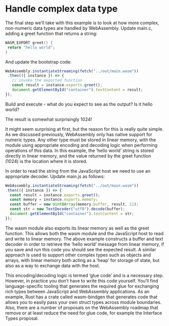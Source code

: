# Handle complex data type

The final step we’ll take with this example is to look at how more complex, non-numeric data types are handled by WebAssembly.
Update main.c, adding a greet function that returns a string:

```c
WASM_EXPORT greet() {
 return "hello world";
}
```
And update the bootstrap code:

```js
WebAssembly.instantiateStreaming(fetch("../out/main.wasm"))
 .then(({ instance }) => {
   // invoke the exported function
   const result = instance.exports.greet();
   document.getElementById("container").textContent = result;
});
```

Build and execute - what do you expect to see as the output? Is it hello world?

The result is somewhat surprisingly 1024!

It might seem surprising at first, but the reason for this is really quite simple. As we discussed previously, WebAssembly only has native support for numeric types. Any other type must be stored in linear memory, with the module using appropriate encoding and decoding logic when performing operations of this data. In this example, the ‘hello world’ string is stored directly in linear memory, and the value returned by the greet function (1024) is the location where it is stored.

In order to read the string from the JavaScript host we need to use an appropriate decoder. Update main.js as follows:

```js
WebAssembly.instantiateStreaming(fetch("../out/main.wasm"))
.then(({ instance }) => {
  const result = instance.exports.greet();
  const memory = instance.exports.memory;
  const buffer = new Uint8Array(memory.buffer, result, 11);
  const str = new TextDecoder("utf8").decode(buffer);
  document.getElementById("container").textContent = str;
});
```

The wasm module also exports its linear memory as well as the greet function. This allows both the wasm module and the JavaScript host to read and write to linear memory. The above example constructs a buffer and text decoder in order to retrieve the ‘hello world’ message from linear memory, if you save and run this code you should see the expected result. A similar approach is used to support other complex types such as objects and arrays, with linear memory both acting as a ‘heap’ for storage of state, but also as a way to exchange data with the host.

This encoding/decoding logic is termed ‘glue code’ and is a necessary step. However, in practice you don’t have to write this code yourself. You’ll find language-specific tooling that generates the required glue for exchanging rich types between JavaScript and WebAssembly applications. As an example, Rust has a crate called wasm-bindgen that generates code that allows you to easily pass your own struct types across module boundaries. Also, there are a number of proposals on the WebAssembly roadmap that remove or at least reduce the need for glue code, for example the Interface Types proposal.